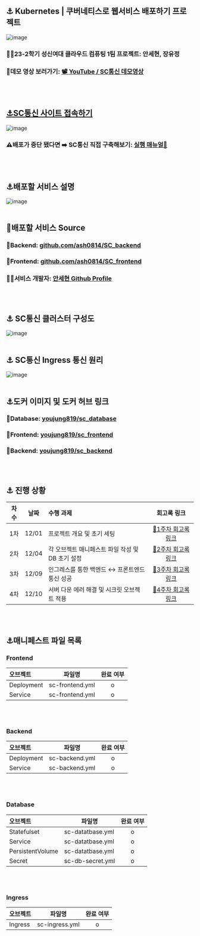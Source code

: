 ## ⚓ Kubernetes | 쿠버네티스로 웹서비스 배포하기 프로젝트
![image](https://github.com/JangYouJung/Kubernetes/assets/80906691/7a7aed5d-7165-46c0-9d32-22623128b1ce)
### 🧑‍💻23-2학기 성신여대 클라우드 컴퓨팅 1팀 프로젝트: 안세현, 장유정
### 🔗데모 영상 보러가기: [📽️ YouTube / SC통신 데모영상](https://youtu.be/csPEkX2gCxs)
<br></br>

## [⚓SC통신 사이트 접속하기](http://sc-chatting.ddns.net)
![image](https://github.com/JangYouJung/Kubernetes/assets/80906691/d8852402-031a-4416-8275-270aa58541d7)
### ⚠️배포가 중단 됐다면 ➡️ SC통신 직접 구축해보기: [실행 매뉴얼📜](https://drive.google.com/file/d/1qPKnyy-ZMtK7Qay4Q8IH0JfN9ToSgiA3/view?usp=sharing)
<br></br>

## ⚓배포할 서비스 설명
![image](https://github.com/JangYouJung/Kubernetes/assets/80906691/d5f3c607-a055-4a77-a488-2edf3e5b5b99)
<br></br>

## 🔗배포할 서비스 Source
 ### 💬Backend: [github.com/ash0814/SC_backend](https://github.com/ash0814/SC_backend)
 ### 💬Frontend: [github.com/ash0814/SC_frontend](https://github.com/ash0814/SC_frontend)
### 🧑‍💻서비스 개발자: [안세현 Github Profile](https://github.com/ash0814)
<br></br>


## ⚓ SC통신 클러스터 구성도
![image](https://github.com/JangYouJung/Kubernetes/assets/80906691/9ad6be51-1b65-4346-85e4-b39e72fc970d)
<br></br>

## ⚓ SC통신 Ingress 통신 원리
![image](https://github.com/JangYouJung/Kubernetes/assets/80906691/e07a37a4-f667-4f9e-8b81-361b0528021d)
<br></br>

## ⚓도커 이미지 및 도커 허브 링크
### 🐋Database: [youjung819/sc_database](https://hub.docker.com/repository/docker/youjung819/sc_database/general)
### 🐋Frontend: [youjung819/sc_frontend](https://hub.docker.com/repository/docker/youjung819/sc_frontend/general)
### 🐋Backend: [youjung819/sc_backend](https://hub.docker.com/repository/docker/youjung819/sc_backend/general)
  
<br></br>



## ⚓ 진행 상황
|차수|날짜|수행 과제| 회고록 링크 |
|:-------:|:---------:|:----------------------------------|:-------------:|
|1차|12/01|프로젝트 개요 및 초기 세팅| [🔗1주차 회고록 링크](https://yuejeong.tistory.com/47) |
|2차|12/04|각 오브젝트 매니페스트 파일 작성 및 DB 초기 설정| [🔗2주차 회고록 링크](https://yuejeong.tistory.com/49?category=683948) |
|3차|12/09|인그레스를 통한 백엔드 ↔️ 프론트엔드 통신 성공|[🔗3주차 회고록 링크](https://yuejeong.tistory.com/52)|
|4차|12/10|서버 다운 에러 해결 및 시크릿 오브젝트 적용|[🔗4주차 회고록 링크](https://yuejeong.tistory.com/54)|

<br></br>


## ⚓매니페스트 파일 목록

### Frontend
|오브젝트|파일명|완료 여부|
|:---|---------|:---------:|
|Deployment|sc-frontend.yml|o|
|Service|sc-frontend.yml|o|

<br></br>

### Backend
|오브젝트|파일명|완료 여부|
|:---|---------|:---------:|
|Deployment|sc-backend.yml|o|
|Service|sc-backend.yml|o|

<br></br>

### Database
|오브젝트|파일명|완료 여부|
|:---|---------|:---------:|
|Statefulset|sc-datatbase.yml|o|
|Service|sc-datatbase.yml|o|
|PersistentVolume|sc-datatbase.yml|o|
|Secret|sc-db-secret.yml|o|

<br></br>

### Ingress
|오브젝트|파일명|완료 여부|
|:---|---------|:---------:|
|Ingress|sc-ingress.yml|o|
